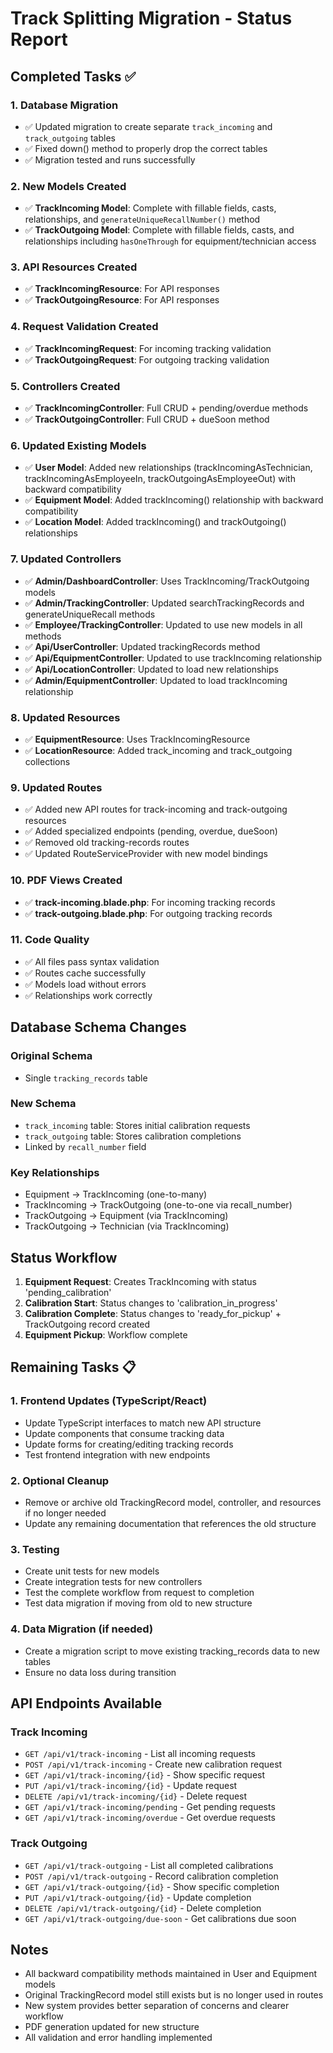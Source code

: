 # Track Splitting Migration - Status Report

## Completed Tasks ✅

### 1. Database Migration
- ✅ Updated migration to create separate `track_incoming` and `track_outgoing` tables
- ✅ Fixed down() method to properly drop the correct tables
- ✅ Migration tested and runs successfully

### 2. New Models Created
- ✅ **TrackIncoming Model**: Complete with fillable fields, casts, relationships, and `generateUniqueRecallNumber()` method
- ✅ **TrackOutgoing Model**: Complete with fillable fields, casts, and relationships including `hasOneThrough` for equipment/technician access

### 3. API Resources Created
- ✅ **TrackIncomingResource**: For API responses
- ✅ **TrackOutgoingResource**: For API responses

### 4. Request Validation Created
- ✅ **TrackIncomingRequest**: For incoming tracking validation
- ✅ **TrackOutgoingRequest**: For outgoing tracking validation

### 5. Controllers Created
- ✅ **TrackIncomingController**: Full CRUD + pending/overdue methods
- ✅ **TrackOutgoingController**: Full CRUD + dueSoon method

### 6. Updated Existing Models
- ✅ **User Model**: Added new relationships (trackIncomingAsTechnician, trackIncomingAsEmployeeIn, trackOutgoingAsEmployeeOut) with backward compatibility
- ✅ **Equipment Model**: Added trackIncoming() relationship with backward compatibility
- ✅ **Location Model**: Added trackIncoming() and trackOutgoing() relationships

### 7. Updated Controllers
- ✅ **Admin/DashboardController**: Uses TrackIncoming/TrackOutgoing models
- ✅ **Admin/TrackingController**: Updated searchTrackingRecords and generateUniqueRecall methods
- ✅ **Employee/TrackingController**: Updated to use new models in all methods
- ✅ **Api/UserController**: Updated trackingRecords method
- ✅ **Api/EquipmentController**: Updated to use trackIncoming relationship
- ✅ **Api/LocationController**: Updated to load new relationships
- ✅ **Admin/EquipmentController**: Updated to load trackIncoming relationship

### 8. Updated Resources
- ✅ **EquipmentResource**: Uses TrackIncomingResource
- ✅ **LocationResource**: Added track_incoming and track_outgoing collections

### 9. Updated Routes
- ✅ Added new API routes for track-incoming and track-outgoing resources
- ✅ Added specialized endpoints (pending, overdue, dueSoon)
- ✅ Removed old tracking-records routes
- ✅ Updated RouteServiceProvider with new model bindings

### 10. PDF Views Created
- ✅ **track-incoming.blade.php**: For incoming tracking records
- ✅ **track-outgoing.blade.php**: For outgoing tracking records

### 11. Code Quality
- ✅ All files pass syntax validation
- ✅ Routes cache successfully
- ✅ Models load without errors
- ✅ Relationships work correctly

## Database Schema Changes

### Original Schema
- Single `tracking_records` table

### New Schema
- `track_incoming` table: Stores initial calibration requests
- `track_outgoing` table: Stores calibration completions
- Linked by `recall_number` field

### Key Relationships
- Equipment → TrackIncoming (one-to-many)
- TrackIncoming → TrackOutgoing (one-to-one via recall_number)
- TrackOutgoing → Equipment (via TrackIncoming)
- TrackOutgoing → Technician (via TrackIncoming)

## Status Workflow
1. **Equipment Request**: Creates TrackIncoming with status 'pending_calibration'
2. **Calibration Start**: Status changes to 'calibration_in_progress'
3. **Calibration Complete**: Status changes to 'ready_for_pickup' + TrackOutgoing record created
4. **Equipment Pickup**: Workflow complete

## Remaining Tasks 📋

### 1. Frontend Updates (TypeScript/React)
- Update TypeScript interfaces to match new API structure
- Update components that consume tracking data
- Update forms for creating/editing tracking records
- Test frontend integration with new endpoints

### 2. Optional Cleanup
- Remove or archive old TrackingRecord model, controller, and resources if no longer needed
- Update any remaining documentation that references the old structure

### 3. Testing
- Create unit tests for new models
- Create integration tests for new controllers
- Test the complete workflow from request to completion
- Test data migration if moving from old to new structure

### 4. Data Migration (if needed)
- Create a migration script to move existing tracking_records data to new tables
- Ensure no data loss during transition

## API Endpoints Available

### Track Incoming
- `GET /api/v1/track-incoming` - List all incoming requests
- `POST /api/v1/track-incoming` - Create new calibration request
- `GET /api/v1/track-incoming/{id}` - Show specific request
- `PUT /api/v1/track-incoming/{id}` - Update request
- `DELETE /api/v1/track-incoming/{id}` - Delete request
- `GET /api/v1/track-incoming/pending` - Get pending requests
- `GET /api/v1/track-incoming/overdue` - Get overdue requests

### Track Outgoing
- `GET /api/v1/track-outgoing` - List all completed calibrations
- `POST /api/v1/track-outgoing` - Record calibration completion
- `GET /api/v1/track-outgoing/{id}` - Show specific completion
- `PUT /api/v1/track-outgoing/{id}` - Update completion
- `DELETE /api/v1/track-outgoing/{id}` - Delete completion
- `GET /api/v1/track-outgoing/due-soon` - Get calibrations due soon

## Notes
- All backward compatibility methods maintained in User and Equipment models
- Original TrackingRecord model still exists but is no longer used in routes
- New system provides better separation of concerns and clearer workflow
- PDF generation updated for new structure
- All validation and error handling implemented
